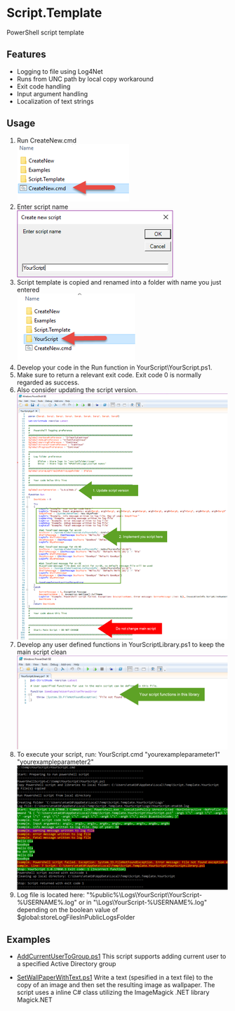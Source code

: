 # Script.Template

PowerShell script template

## Features

* Logging to file using Log4Net
* Runs from UNC path by local copy workaround
* Exit code handling
* Input argument handling
* Localization of text strings

## Usage

1. Run CreateNew.cmd  
![](./doc/images/CreateNew.png)
2. Enter script name  
![](./doc/images/YourScript_Input.png)
3. Script template is copied and  renamed into a folder with name you just entered  
![](./doc/images/YourScript_Folder.png)
2. Develop your code in the Run function in YourScript\YourScript.ps1.
  1. Make sure to return a relevant exit code. Exit code 0 is normally regarded as success.
  2. Also consider updating the script version.  
![](./doc/images/MainScript.png)
3. Develop any user defined functions in YourScriptLibrary.ps1 to keep the main script clean  
![](./doc/images/UserFunctions.png)
4. To execute your script, run: YourScript.cmd "yourexampleparameter1" "yourexampleparameter2"  
![](./doc/images/YourScriptOutput.png)  
5. Log file is located here: "%public%\Logs\YourScript\YourScript-%USERNAME%.log" or in "<ScriptFolder>\Logs\YourScript-%USERNAME%.log" depending on the boolean value of $global:storeLogFilesInPublicLogsFolder

## Examples

* [AddCurrentUserToGroup.ps1](./src/Examples/AddCurrentUserToGroup)
This script supports adding current user to a specified Active Directory group

* [SetWallPaperWithText.ps1](./src/Examples/SetWallPaperWithText)
Write a text (spesified in a text file) to the copy of an image and then set the resulting image as wallpaper. The script uses a inline C# class utilizing the ImageMagick .NET library Magick.NET
